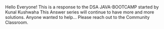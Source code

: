 Hello Everyone!
This is a response to the DSA JAVA-BOOTCAMP started by Kunal Kushwaha
This Answer series will continue to have more and more solutions.
Anyone wanted to help... Please reach out to the Community Classroom.
